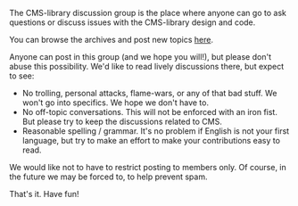 The CMS-library discussion group is the place where anyone can go to ask questions or discuss issues with the CMS-library design and code.

You can browse the archives and post new topics [here](http://groups.google.com/group/cmslib-discuss).

Anyone can post in this group (and we hope you will!), but please don't abuse this possibility. We'd like to read lively discussions there, but expect to see:

  * No trolling, personal attacks, flame-wars, or any of that bad stuff. We won't go into specifics. We hope we don't have to.
  * No off-topic conversations. This will not be enforced with an iron fist. But please try to keep the discussions related to CMS.
  * Reasonable spelling / grammar. It's no problem if English is not your first language, but try to make an effort to make your contributions easy to read.

We would like not to have to restrict posting to members only. Of course, in the future we may be forced to, to help prevent spam.

That's it. Have fun!